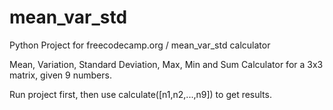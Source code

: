 # mean_var_std
Python Project for freecodecamp.org / mean_var_std calculator

Mean, Variation, Standard Deviation, Max, Min and Sum Calculator for a 3x3 matrix, given 9 numbers.

Run project first, then use calculate([n1,n2,...,n9]) to get results.
